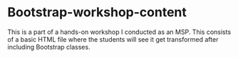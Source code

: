 # Bootstrap-workshop-content

This is a part of a hands-on workshop I conducted as an MSP. This consists of a basic HTML file where the students will see it get transformed after including Bootstrap classes.
